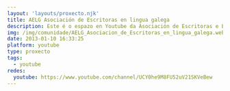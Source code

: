 ```yaml
---
layout: 'layouts/proxecto.njk'
title: AELG Asociación de Escritoras en lingua galega
description: Este é o espazo en Youtube da Asociación de Escritoras e Escritores en Lingua Galega (AELG).
img: /img/comunidade/AELG_Asociacion_de_Escritoras_en_lingua_galega.webp
date: 2013-01-10 16:33:25
platform: youtube
type: proxecto
tags:
  - youtube
redes:
  youtube: https://www.youtube.com/channel/UCY0he9M8FU52uV21SKVeBew
---
```

